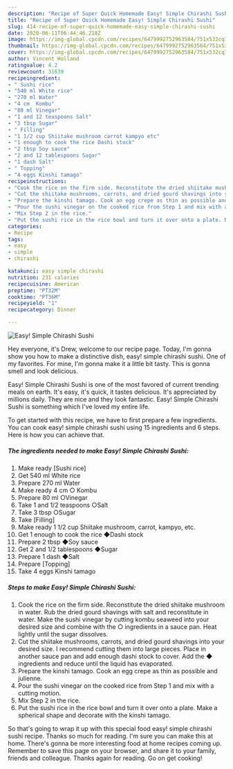 ```yaml
---
description: "Recipe of Super Quick Homemade Easy! Simple Chirashi Sushi"
title: "Recipe of Super Quick Homemade Easy! Simple Chirashi Sushi"
slug: 414-recipe-of-super-quick-homemade-easy-simple-chirashi-sushi
date: 2020-06-11T06:44:46.218Z
image: https://img-global.cpcdn.com/recipes/6479992752963584/751x532cq70/easy-simple-chirashi-sushi-recipe-main-photo.jpg
thumbnail: https://img-global.cpcdn.com/recipes/6479992752963584/751x532cq70/easy-simple-chirashi-sushi-recipe-main-photo.jpg
cover: https://img-global.cpcdn.com/recipes/6479992752963584/751x532cq70/easy-simple-chirashi-sushi-recipe-main-photo.jpg
author: Vincent Holland
ratingvalue: 4.2
reviewcount: 31639
recipeingredient:
- " Sushi rice"
- "540 ml White rice"
- "270 ml Water"
- "4 cm  Kombu"
- "80 ml Vinegar"
- "1 and 12 teaspoons Salt"
- "3 tbsp Sugar"
- " Filling"
- "1 1/2 cup Shiitake mushroom carrot kampyo etc"
- "1 enough to cook the rice Dashi stock"
- "2 tbsp Soy sauce"
- "2 and 12 tablespoons Sugar"
- "1 dash Salt"
- " Topping"
- "4 eggs Kinshi tamago"
recipeinstructions:
- "Cook the rice on the firm side. Reconstitute the dried shiitake mushroom in water.   Rub the dried gourd shavings with salt and reconstitute in water.  Make the sushi vinegar by cutting kombu seaweed into your desired size and combine with the ○ ingredients in a sauce pan. Heat lightly until the sugar dissolves."
- "Cut the shiitake mushrooms, carrots, and dried gourd shavings into your desired size.  I recommend cutting them into large pieces. Place in another sauce pan and add enough dashi stock to cover. Add the ◆ ingredients and reduce until the liquid has evaporated."
- "Prepare the kinshi tamago. Cook an egg crepe as thin as possible and julienne."
- "Pour the sushi vinegar on the cooked rice from Step 1 and mix with a cutting motion."
- "Mix Step 2 in the rice."
- "Put the sushi rice in the rice bowl and turn it over onto a plate. Make a spherical shape and decorate with the kinshi tamago."
categories:
- Recipe
tags:
- easy
- simple
- chirashi

katakunci: easy simple chirashi 
nutrition: 231 calories
recipecuisine: American
preptime: "PT32M"
cooktime: "PT36M"
recipeyield: "1"
recipecategory: Dinner

---
```



![Easy! Simple Chirashi Sushi](https://img-global.cpcdn.com/recipes/6479992752963584/751x532cq70/easy-simple-chirashi-sushi-recipe-main-photo.jpg)

Hey everyone, it's Drew, welcome to our recipe page. Today, I'm gonna show you how to make a distinctive dish, easy! simple chirashi sushi. One of my favorites. For mine, I'm gonna make it a little bit tasty. This is gonna smell and look delicious.

Easy! Simple Chirashi Sushi is one of the most favored of current trending meals on earth. It's easy, it's quick, it tastes delicious. It's appreciated by millions daily. They are nice and they look fantastic. Easy! Simple Chirashi Sushi is something which I've loved my entire life.




To get started with this recipe, we have to first prepare a few ingredients. You can cook easy! simple chirashi sushi using 15 ingredients and 6 steps. Here is how you can achieve that.

<!--inarticleads1-->

##### The ingredients needed to make Easy! Simple Chirashi Sushi:

1. Make ready  [Sushi rice]
1. Get 540 ml White rice
1. Prepare 270 ml Water
1. Make ready 4 cm ○ Kombu
1. Prepare 80 ml ○Vinegar
1. Take 1 and 1/2 teaspoons ○Salt
1. Take 3 tbsp ○Sugar
1. Take  [Filling]
1. Make ready 1 1/2 cup Shiitake mushroom, carrot, kampyo, etc.
1. Get 1 enough to cook the rice ◆Dashi stock
1. Prepare 2 tbsp ◆Soy sauce
1. Get 2 and 1/2 tablespoons ◆Sugar
1. Prepare 1 dash ◆Salt
1. Prepare  [Topping]
1. Take 4 eggs Kinshi tamago




<!--inarticleads2-->

##### Steps to make Easy! Simple Chirashi Sushi:

1. Cook the rice on the firm side. Reconstitute the dried shiitake mushroom in water.   Rub the dried gourd shavings with salt and reconstitute in water.  Make the sushi vinegar by cutting kombu seaweed into your desired size and combine with the ○ ingredients in a sauce pan. Heat lightly until the sugar dissolves.
1. Cut the shiitake mushrooms, carrots, and dried gourd shavings into your desired size.  I recommend cutting them into large pieces. Place in another sauce pan and add enough dashi stock to cover. Add the ◆ ingredients and reduce until the liquid has evaporated.
1. Prepare the kinshi tamago. Cook an egg crepe as thin as possible and julienne.
1. Pour the sushi vinegar on the cooked rice from Step 1 and mix with a cutting motion.
1. Mix Step 2 in the rice.
1. Put the sushi rice in the rice bowl and turn it over onto a plate. Make a spherical shape and decorate with the kinshi tamago.




So that's going to wrap it up with this special food easy! simple chirashi sushi recipe. Thanks so much for reading. I'm sure you can make this at home. There's gonna be more interesting food at home recipes coming up. Remember to save this page on your browser, and share it to your family, friends and colleague. Thanks again for reading. Go on get cooking!
